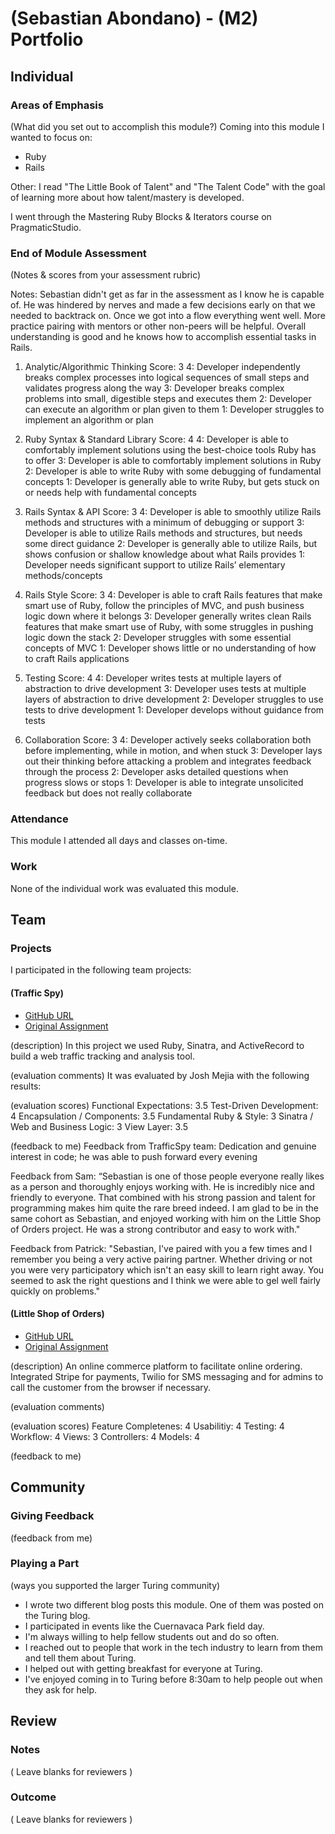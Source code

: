 # (Sebastian Abondano) - (M2) Portfolio

## Individual

### Areas of Emphasis

(What did you set out to accomplish this module?)
Coming into this module I wanted to focus on:
* Ruby
* Rails 

Other:
I read "The Little Book of Talent" and "The Talent Code" with the goal
of learning more about how talent/mastery is developed.

I went through the Mastering Ruby Blocks &
Iterators course on PragmaticStudio.
 

### End of Module Assessment

(Notes & scores from your assessment rubric)

Notes: Sebastian didn't get as far in the assessment as I know he is capable of. He was hindered by nerves and made a few decisions early on that we needed to backtrack on. Once we got into a flow everything went well. More practice pairing with mentors or other non-peers will be helpful. Overall understanding is good and he knows how to accomplish essential tasks in Rails.

1. Analytic/Algorithmic Thinking
Score: 3
4: Developer independently breaks complex processes into logical sequences of small steps and validates progress along the way
3: Developer breaks complex problems into small, digestible steps and executes them
2: Developer can execute an algorithm or plan given to them
1: Developer struggles to implement an algorithm or plan

2. Ruby Syntax & Standard Library
Score: 4
4: Developer is able to comfortably implement solutions using the best-choice tools Ruby has to offer
3: Developer is able to comfortably implement solutions in Ruby
2: Developer is able to write Ruby with some debugging of fundamental concepts
1: Developer is generally able to write Ruby, but gets stuck on or needs help with fundamental concepts

3. Rails Syntax & API
Score: 3
4: Developer is able to smoothly utilize Rails methods and structures with a minimum of debugging or support
3: Developer is able to utilize Rails methods and structures, but needs some direct guidance
2: Developer is generally able to utilize Rails, but shows confusion or shallow knowledge about what Rails provides
1: Developer needs significant support to utilize Rails’ elementary methods/concepts

4. Rails Style
Score: 3
4: Developer is able to craft Rails features that make smart use of Ruby, follow the principles of MVC, and push business logic down where it belongs
3: Developer generally writes clean Rails features that make smart use of Ruby, with some struggles in pushing logic down the stack
2: Developer struggles with some essential concepts of MVC
1: Developer shows little or no understanding of how to craft Rails applications

5. Testing
Score: 4
4: Developer writes tests at multiple layers of abstraction to drive development
3: Developer uses tests at multiple layers of abstraction to drive development
2: Developer struggles to use tests to drive development
1: Developer develops without guidance from tests

6. Collaboration
Score: 3
4: Developer actively seeks collaboration both before implementing, while in motion, and when stuck
3: Developer lays out their thinking before attacking a problem and integrates feedback through the process
2: Developer asks detailed questions when progress slows or stops
1: Developer is able to integrate unsolicited feedback but does not really collaborate

### Attendance

This module I attended all days and classes on-time.

### Work

None of the individual work was evaluated this module.

## Team

### Projects

I participated in the following team projects:

#### (Traffic Spy)

* [GitHub URL](https://github.com/sabondano/traffic-spy-skeleton)
* [Original Assignment](http://tutorials.jumpstartlab.com/projects/traffic_spy.html)

(description)
In this project we used Ruby, Sinatra, and ActiveRecord to build a web traffic tracking and analysis tool.

(evaluation comments)
It was evaluated by Josh Mejia with the following results:

(evaluation scores)
Functional Expectations: 3.5
        Test-Driven Development: 4
        Encapsulation / Components: 3.5
        Fundamental Ruby & Style: 3
        Sinatra / Web and Business Logic: 3
        View Layer: 3.5

(feedback to me)
Feedback from TrafficSpy team: Dedication and genuine interest in code; he was able to push forward every evening

Feedback from Sam: “Sebastian is one of those people everyone really likes as a person and thoroughly enjoys working with. He is incredibly nice and friendly to everyone. That combined with his strong passion and talent for programming makes him quite the rare breed indeed. I am glad to be in the same cohort as Sebastian, and enjoyed working with him on the Little Shop of Orders project. He was a strong contributor and easy to work with."

Feedback from Patrick: "Sebastian, I've paired with you a few times and I remember you being a very active pairing partner. Whether driving or not you were very participatory which isn't an easy skill to learn right away. You seemed to ask the right questions and I think we were able to gel well fairly quickly on problems."

#### (Little Shop of Orders)

* [GitHub URL](https://github.com/sabondano/redrum_nursery)
* [Original Assignment](https://github.com/turingschool/curriculum/blob/master/source/projects/little_shop.markdown)

(description)
An online commerce platform to facilitate online ordering. Integrated Stripe for payments, Twilio for SMS messaging and for admins to call the customer from the browser if necessary.

(evaluation comments)

(evaluation scores)
Feature Completenes: 4
Usabilitiy: 4
Testing: 4
Workflow: 4
Views: 3
Controllers: 4
Models: 4

(feedback to me)

## Community

### Giving Feedback

(feedback from me)

### Playing a Part

(ways you supported the larger Turing community)
* I wrote two different blog posts this module. One of them was posted on the Turing blog.
* I participated in events like the Cuernavaca Park field day.
* I'm always willing to help fellow students out and do so often.
* I reached out to people that work in the tech industry to learn from them and tell them about Turing.
* I helped out with getting breakfast for everyone at Turing.
* I've enjoyed coming in to Turing before 8:30am to help people out when they ask for help.

## Review

### Notes

( Leave blanks for reviewers )

### Outcome

( Leave blanks for reviewers )
